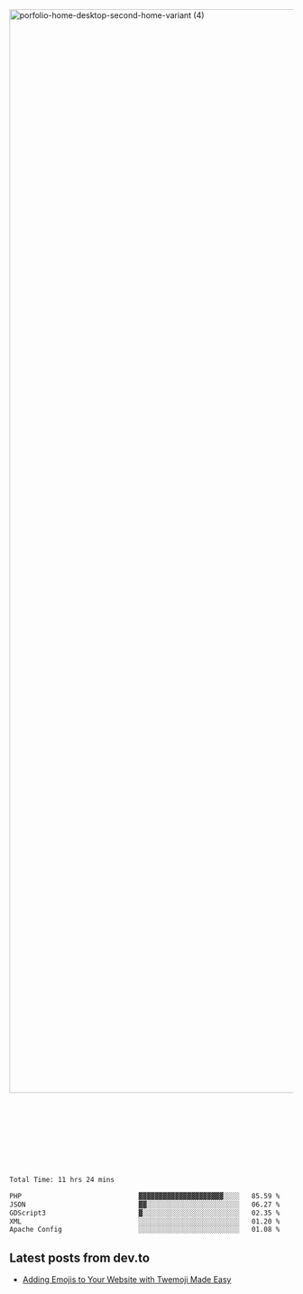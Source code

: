 <img width="1920" alt="porfolio-home-desktop-second-home-variant (4)" src="https://user-images.githubusercontent.com/44812120/231556360-1ee1d327-1a45-4bda-a93d-dd32a34149e4.png">
 
 
 
 
 
 <br><br><br><br><br><br><br>
<!--START_SECTION:waka-->

```txt
Total Time: 11 hrs 24 mins

PHP                             ▓▓▓▓▓▓▓▓▓▓▓▓▓▓▓▓▓▓▓▓▓░░░░   85.59 %
JSON                            ▓▓░░░░░░░░░░░░░░░░░░░░░░░   06.27 %
GDScript3                       ▓░░░░░░░░░░░░░░░░░░░░░░░░   02.35 %
XML                             ░░░░░░░░░░░░░░░░░░░░░░░░░   01.20 %
Apache Config                   ░░░░░░░░░░░░░░░░░░░░░░░░░   01.08 %
```

<!--END_SECTION:waka-->

## Latest posts from dev.to
<!-- MEDIUM-STORY-LIST:START -->
- [Adding Emojis to Your Website with Twemoji Made Easy](https://dev.to/danielsebesta/adding-emojis-to-your-website-with-twemoji-made-easy-mc8)
<!-- MEDIUM-STORY-LIST:END -->


